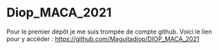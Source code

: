 # Diop_MACA_2021

Pour le premier dépôt je me suis trompée de compte github. Voici le lien pour y accéder : https://github.com/Maguitadiop/DIOP_MACA_2021
